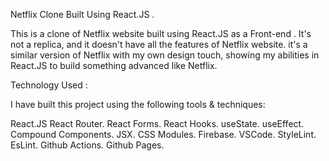 
Netflix Clone Built Using React.JS .

This is a clone of Netflix website built using React.JS as a Front-end . It's not a replica, and it doesn't have all the features of Netflix website. it's a similar version of Netflix with my own design touch, showing my abilities in React.JS to build something advanced like Netflix.

Technology Used :

I have built this project using the following tools & techniques:

React.JS
React Router.
React Forms.
React Hooks.
useState.
useEffect.
Compound Components.
JSX.
CSS Modules.
Firebase.
VSCode.
StyleLint.
EsLint.
Github Actions.
Github Pages.
